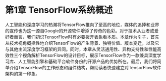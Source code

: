 # 第1章 TensorFlow系统概述

人工智能和深度学习的热潮将TensorFlow推向了至高的地位，媒体的追捧和业界的宣传也为这一源自Google的开源软件增添了传奇的色彩。对于技术从业者或爱好者而言，我们初识TensorFlow时有必要拨开表象看本质。本章作为引子，首先从技术视角概括性地介绍TensorFlow的产生背景、独特价值、版本变迁，以及它与其他主流深度学习框架的异同。同时，本章从灵活通用性、异构支持性和性能高效性三个视角解析TensorFlow的设计目标，展示TensorFlow作为一款兼具深度学习库、人工智能引擎和基础平台软件身份的开源产品的优势所在。最后，我们将简单介绍TensorFlow的工作形态和组件结构，帮助读者快速建立对TensorFlow软件架构的第一印象。
